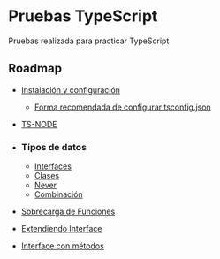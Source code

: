 # Pruebas TypeScript
Pruebas realizada para practicar TypeScript

## Roadmap 
- [Instalación y configuración](/instalacion-y-configuracion/)
  - [Forma recomendada de configurar tsconfig.json](https://www.npmjs.com/package/@tsconfig/recommended)
- [TS-NODE](/ts-node/)
- ### Tipos de datos
  - [Interfaces](/tipos-interfaces/)
  - [Clases](/tipos-clases/)
  - [Never](/tipos-never/)
  - [Combinación](/tipos-combinacion/)

- [Sobrecarga de Funciones](/funciones-sobrecarga/)
- [Extendiendo Interface](/interface-extension/)
- [Interface con métodos](/interface-declaracion/)